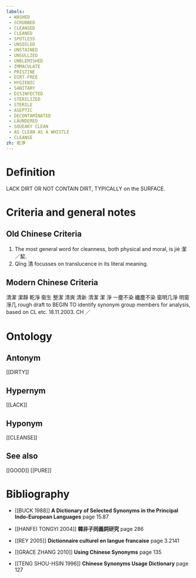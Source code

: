 ```yaml
---
labels: 
 - WASHED
 - SCRUBBED
 - CLEANSED
 - CLEANED
 - SPOTLESS
 - UNSOILED
 - UNSTAINED
 - UNSULLIED
 - UNBLEMISHED
 - IMMACULATE
 - PRISTINE
 - DIRT-FREE
 - HYGIENIC
 - SANITARY
 - DISINFECTED
 - STERILIZED
 - STERILE
 - ASEPTIC
 - DECONTAMINATED
 - LAUNDERED
 - SQUEAKY CLEAN
 - AS CLEAN AS A WHISTLE
 - CLEANSE
zh: 乾淨
---
```


# Definition
LACK DIRT OR NOT CONTAIN DIRT, TYPICALLY on the SURFACE.
# Criteria and general notes
## Old Chinese Criteria
1. The most general word for cleanness, both physical and moral, is jié 潔／絜.
2. Qīng 清 focusses on translucence in its literal meaning.
## Modern Chinese Criteria
清潔
潔靜
乾淨
衛生
整潔
清爽
清新
清潔
潔
淨
一塵不染
纖塵不染
窗明几淨
明窗淨几
rough draft to BEGIN TO identify synonym group members for analysis, based on CL etc. 18.11.2003. CH ／
# Ontology

## Antonym
[[DIRTY]]
## Hypernym
[[LACK]]
## Hyponym
[[CLEANSE]]
## See also
[[GOOD]]
[[PURE]]
# Bibliography
- [[BUCK 1988]]
**A Dictionary of Selected Synonyms in the Principal Indo-European Languages** page 15.87

- [[HANFEI TONGYI 2004]]
**韓非子同義詞研究** page 286

- [[REY 2005]]
**Dictionnaire culturel en langue francaise** page 3.2141

- [[GRACE ZHANG 2010]]
**Using Chinese Synonyms** page 135

- [[TENG SHOU-HSIN 1996]]
**Chinese Synonyms Usage Dictionary** page 127
